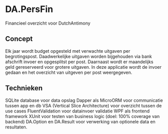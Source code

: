 # DA.PersFin

Financieel overzicht voor DutchAntimony

## Concept

Elk jaar wordt budget opgesteld met verwachte uitgaven per begrotingspost.
Daadwerkelijke uitgaven worden bijgehouden via bank afschrift invoer en opgesplitst per post.
Daarnaast wordt er maandelijks geld gereserveerd voor grotere uitgaven.
In deze applicatie wordt de invoer gedaan en het overzicht van uitgeven per post weergegeven.

## Technieken

SQLite database voor data opslag
Dapper als MicroORM voor communicatie tussen app en db
VSA (Vertical Slice Architecture) voor overzicht tussen de use cases
FluentValidation voor datainvoer validatie
WPF als frontend framework
XUnit voor testen van business logic (doel: 100% coverage van backend)
DA.Option en DA.Result voor verwerking van optionele data en resultaten.

